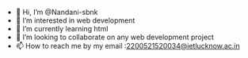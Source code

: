 - 👋 Hi, I’m @Nandani-sbnk
- 👀 I’m interested in web development
- 🌱 I’m currently learning html
- 💞️ I’m looking to collaborate on any web development project
- 📫 How to reach me by my email :2200521520034@ietlucknow.ac.in

<!---
Nandani-sbnk/Nandani-sbnk is a ✨ special ✨ repository because its `README.md` (this file) appears on your GitHub profile.
You can click the Preview link to take a look at your changes.
--->
